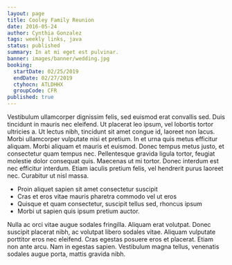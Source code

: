 ```yaml
---
layout: page
title: Cooley Family Reunion
date: 2016-05-24
author: Cynthia Gonzalez
tags: weekly links, java
status: published
summary: In at mi eget est pulvinar.
banner: images/banner/wedding.jpg
booking:
  startDate: 02/25/2019
  endDate: 02/27/2019
  ctyhocn: ATLDHHX
  groupCode: CFR
published: true
---
```

Vestibulum ullamcorper dignissim felis, sed euismod erat convallis sed. Duis tincidunt in mauris nec eleifend. Ut placerat leo ipsum, vel lobortis tortor ultricies a. Ut lectus nibh, tincidunt sit amet congue id, laoreet non lacus. Morbi ullamcorper vulputate nisi et pretium. In et urna quis metus efficitur aliquam. Morbi aliquam et mauris et euismod. Donec tempus metus justo, et consectetur quam tempus nec. Pellentesque gravida ligula tortor, feugiat molestie dolor consequat quis. Maecenas ut mi tortor. Donec interdum est nec efficitur interdum. Etiam iaculis pretium felis, vel hendrerit purus laoreet nec. Curabitur ut nisl massa.

* Proin aliquet sapien sit amet consectetur suscipit
* Cras et eros vitae mauris pharetra commodo vel ut eros
* Quisque et quam consectetur, suscipit tellus sed, rhoncus ipsum
* Morbi ut sapien quis ipsum pretium auctor.

Nulla ac orci vitae augue sodales fringilla. Aliquam erat volutpat. Donec suscipit placerat nibh, ac volutpat libero sodales vitae. Aliquam vulputate porttitor eros nec eleifend. Cras egestas posuere eros et placerat. Etiam non ante arcu. Nam in egestas sapien. Vestibulum magna tellus, venenatis sodales augue porta, mattis gravida nibh.
